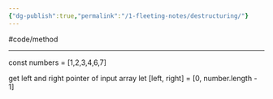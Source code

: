 ```yaml
---
{"dg-publish":true,"permalink":"/1-fleeting-notes/destructuring/"}
---
```


#code/method 

---
const numbers = [1,2,3,4,6,7]

get left and right pointer of input array
let [left, right] = [0, number.length - 1]